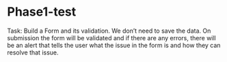 # Phase1-test
Task: Build a Form and its validation. We don’t need to save the data. On submission the form will be validated and if there are any errors, there will be an alert that tells the user what the issue in the form is and how they can resolve that issue.
